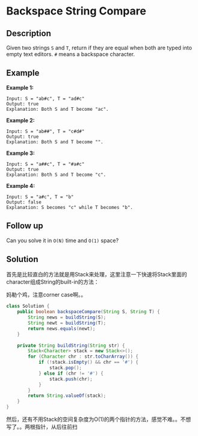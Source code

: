 # Backspace String Compare

## Description

Given two strings `S` and `T`, return if they are equal when both are typed into empty text editors. `#` means a backspace character.

## Example

**Example 1:**

```text
Input: S = "ab#c", T = "ad#c"
Output: true
Explanation: Both S and T become "ac".
```

**Example 2:**

```text
Input: S = "ab##", T = "c#d#"
Output: true
Explanation: Both S and T become "".
```

**Example 3:**

```text
Input: S = "a##c", T = "#a#c"
Output: true
Explanation: Both S and T become "c".
```

**Example 4:**

```text
Input: S = "a#c", T = "b"
Output: false
Explanation: S becomes "c" while T becomes "b".
```

## Follow up

Can you solve it in `O(N)` time and `O(1)` space?

## Solution

首先是比较直白的方法就是用Stack来处理，这里注意一下快速将Stack里面的character组成String的built-in的方法：

妈勒个鸡，注意corner case啊。。

```java
class Solution {
    public boolean backspaceCompare(String S, String T) {
        String news = buildString(S);
        String newt = buildString(T);
        return news.equals(newt);
    }
    
    private String buildString(String str) {
        Stack<Character> stack = new Stack<>();
        for (Character chr : str.toCharArray()) {
            if (!stack.isEmpty() && chr == '#') {
                stack.pop();
            } else if (chr != '#') {
                stack.push(chr);
            }
        }
        return String.valueOf(stack);
    }
}
```

然后，还有不用Stack的空间复杂度为O\(1\)的两个指针的方法，感觉不难。。不想写了。。两根指针，从后往前扫

